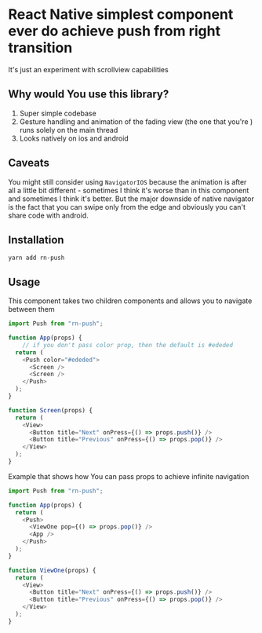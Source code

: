# React Native simplest component ever do achieve push from right transition

It's just an experiment with scrollview capabilities

## Why would You use this library?

1. Super simple codebase
2. Gesture handling and animation of the fading view (the one that you're ) runs solely on the main thread
3. Looks natively on ios and android

## Caveats

You might still consider using `NavigatorIOS` because the animation is after all a little bit different - sometimes I think it's worse than in this component and sometimes I think it's better. But the major downside of native navigator is the fact that you can swipe only from the edge and obviously you can't share code with android.

## Installation

`yarn add rn-push`

## Usage

This component takes two children components and allows you to navigate between them 

```js
import Push from "rn-push";

function App(props) {
    // if you don't pass color prop, then the default is #ededed
  return (
    <Push color="#ededed">
      <Screen />
      <Screen />
    </Push>
  );
}

function Screen(props) {
  return (
    <View>
      <Button title="Next" onPress={() => props.push()} />
      <Button title="Previous" onPress={() => props.pop()} />
    </View>
  );
}
```

Example that shows how You can pass props to achieve infinite navigation

```js
import Push from "rn-push";

function App(props) {
  return (
    <Push>
      <ViewOne pop={() => props.pop()} />
      <App />
    </Push>
  );
}

function ViewOne(props) {
  return (
    <View>
      <Button title="Next" onPress={() => props.push()} />
      <Button title="Previous" onPress={() => props.pop()} />
    </View>
  );
}
```